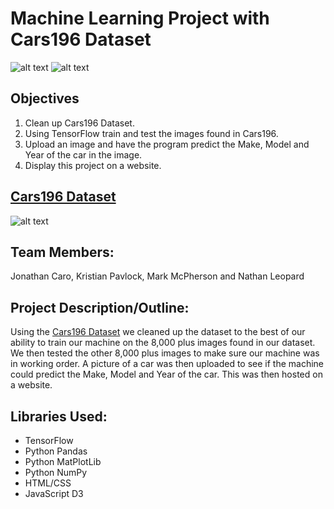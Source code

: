 # Machine Learning Project with Cars196 Dataset
![alt text](https://ai.stanford.edu/~jkrause/cars/car1.jpg) ![alt text](https://ai.stanford.edu/~jkrause/cars/car1.jpg) 


## Objectives
1. Clean up Cars196 Dataset.
2. Using TensorFlow train and test the images found in Cars196.
3. Upload an image and have the program predict the Make, Model and Year of the car in the image.
4. Display this project on a website.

## [Cars196 Dataset](https://www.google.com)
![alt text](https://ai.stanford.edu/~jkrause/cars/class_montage.jpg)


## Team Members:
Jonathan Caro, Kristian Pavlock, Mark McPherson and Nathan Leopard



## Project Description/Outline: 
Using the [Cars196 Dataset](https://ai.stanford.edu/~jkrause/cars/car_dataset.html) we cleaned up the dataset to the best of our ability to train our machine on the 8,000 plus images found in our dataset. We then tested the other 8,000 plus images to make sure our machine was in working order. A picture of a car was then uploaded to see if the machine could predict the Make, Model and Year of the car. This was then hosted on a website.
	
<H2>Libraries Used:</H2>
	<ul>
        <li>TensorFlow</li>
        <li>Python Pandas</li>
        <li>Python MatPlotLib</li>
        <li>Python NumPy</li>
        <li>HTML/CSS</li>
        <li>JavaScript D3</li>
      </ul>
</br>

